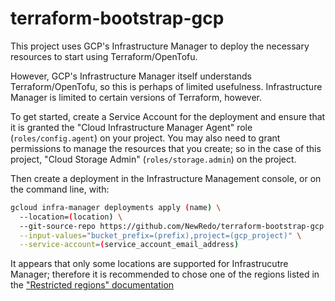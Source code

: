 terraform-bootstrap-gcp
=======================

This project uses GCP's Infrastructure Manager to deploy the necessary resources to start using
Terraform/OpenTofu.

However, GCP's Infrastructure Manager itself understands Terraform/OpenTofu, so this is perhaps of
limited usefulness. Infrastructure Manager is limited to certain versions of Terraform, however.

To get started, create a Service Account for the deployment and ensure that it is granted the
"Cloud Infrastructure Manager Agent" role (`roles/config.agent`) on your project. You may also need
to grant permissions to manage the resources that you create; so in the case of this project,
"Cloud Storage Admin" (`roles/storage.admin`) on the project.

Then create a deployment in the Infrastructure Management console, or on the command line, with:

```sh
gcloud infra-manager deployments apply (name) \
  --location=(location) \
  --git-source-repo https://github.com/NewRedo/terraform-bootstrap-gcp \
  --input-values="bucket_prefix=(prefix),project=(gcp_project)" \
  --service-account=(service_account_email_address)
```

It appears that only some locations are supported for Infrastrucutre Manager; therefore it is
recommended to chose one of the regions listed in the ["Restricted regions" documentation](https://cloud.google.com/build/docs/locations#restricted_regions_for_some_projects)
